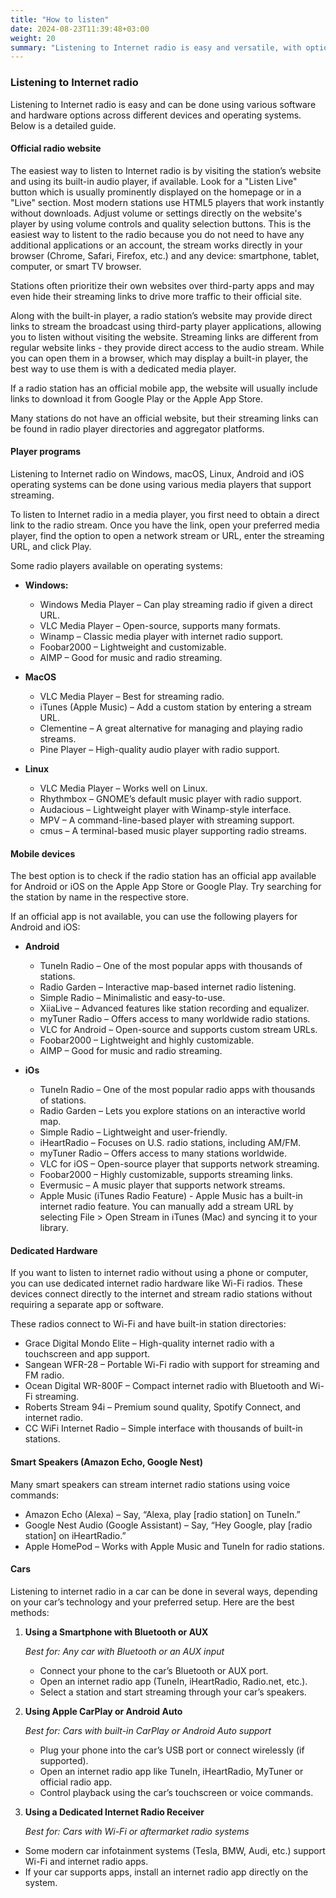 ```yaml
---
title: "How to listen"
date: 2024-08-23T11:39:48+03:00
weight: 20
summary: "Listening to Internet radio is easy and versatile, with options ranging from official websites and mobile apps to dedicated hardware, smart speakers, and car systems, allowing users to stream content across virtually any device or platform."
---
```


### Listening to Internet radio

Listening to Internet radio is easy and can be done using various software and hardware options across different devices and operating systems. Below is a detailed guide.

#### Official radio website
The easiest way to listen to Internet radio is by visiting the station’s website and using its built-in audio player, if available. Look for a "Listen Live" button which is usually prominently displayed on the homepage or in a "Live" section. Most modern stations use HTML5 players that work instantly without downloads. Adjust volume or settings directly on the website's player by using volume controls and quality selection buttons. This is the easiest way to listent to the radio because you do not need to have any additional applications or an account, the stream works directly in your browser (Chrome, Safari, Firefox, etc.) and any device: smartphone, tablet, computer, or smart TV browser.

Stations often prioritize their own websites over third-party apps and may even hide their streaming links to drive more traffic to their official site.

Along with the built-in player, a radio station’s website may provide direct links to stream the broadcast using third-party player applications, allowing you to listen without visiting the website. Streaming links are different from regular website links - they provide direct access to the audio stream. While you can open them in a browser, which may display a built-in player, the best way to use them is with a dedicated media player.

If a radio station has an official mobile app, the website will usually include links to download it from Google Play or the Apple App Store.

Many stations do not have an official website, but their streaming links can be found in radio player directories and aggregator platforms.

#### Player programs
Listening to Internet radio on Windows, macOS, Linux, Android and iOS operating systems can be done using various media players that support streaming. 

To listen to Internet radio in a media player, you first need to obtain a direct link to the radio stream. Once you have the link, open your preferred media player, find the option to open a network stream or URL, enter the streaming URL, and click Play.

Some radio players available on operating systems:

- **Windows:**
  - Windows Media Player – Can play streaming radio if given a direct URL.
  - VLC Media Player – Open-source, supports many formats.
  - Winamp – Classic media player with internet radio support.
  - Foobar2000 – Lightweight and customizable.
  - AIMP – Good for music and radio streaming.

- **MacOS**
  - VLC Media Player – Best for streaming radio.
  - iTunes (Apple Music) – Add a custom station by entering a stream URL.
  - Clementine – A great alternative for managing and playing radio streams.
  - Pine Player – High-quality audio player with radio support.

- **Linux**
  - VLC Media Player – Works well on Linux.
  - Rhythmbox – GNOME’s default music player with radio support.
  - Audacious – Lightweight player with Winamp-style interface.
  - MPV – A command-line-based player with streaming support.
  - cmus – A terminal-based music player supporting radio streams.

#### Mobile devices
The best option is to check if the radio station has an official app available for Android or iOS on the Apple App Store or Google Play. Try searching for the station by name in the respective store.

If an official app is not available, you can use the following players for Android and iOS:

- **Android**
  - TuneIn Radio – One of the most popular apps with thousands of stations.
  - Radio Garden – Interactive map-based internet radio listening.
  - Simple Radio – Minimalistic and easy-to-use.
  - XiiaLive – Advanced features like station recording and equalizer.
  - myTuner Radio – Offers access to many worldwide radio stations.
  - VLC for Android – Open-source and supports custom stream URLs.
  - Foobar2000 – Lightweight and highly customizable.
  - AIMP – Good for music and radio streaming.

- **iOs**
  - TuneIn Radio – One of the most popular radio apps with thousands of stations.
  - Radio Garden – Lets you explore stations on an interactive world map.
  - Simple Radio – Lightweight and user-friendly.
  - iHeartRadio – Focuses on U.S. radio stations, including AM/FM.
  - myTuner Radio – Offers access to many stations worldwide.
  - VLC for iOS – Open-source player that supports network streaming.
  - Foobar2000 – Highly customizable, supports streaming links.
  - Evermusic – A music player that supports network streams.
  - Apple Music (iTunes Radio Feature) - Apple Music has a built-in internet radio feature. You can manually add a stream URL by selecting File > Open Stream in iTunes (Mac) and syncing it to your library.

#### Dedicated Hardware
If you want to listen to internet radio without using a phone or computer, you can use dedicated internet radio hardware like Wi-Fi radios. These devices connect directly to the internet and stream radio stations without requiring a separate app or software.

These radios connect to Wi-Fi and have built-in station directories:

- Grace Digital Mondo Elite – High-quality internet radio with a touchscreen and app support.
- Sangean WFR-28 – Portable Wi-Fi radio with support for streaming and FM radio.
- Ocean Digital WR-800F – Compact internet radio with Bluetooth and Wi-Fi streaming.
- Roberts Stream 94i – Premium sound quality, Spotify Connect, and internet radio.
- CC WiFi Internet Radio – Simple interface with thousands of built-in stations.



#### Smart Speakers (Amazon Echo, Google Nest)
Many smart speakers can stream internet radio stations using voice commands:
- Amazon Echo (Alexa) – Say, “Alexa, play [radio station] on TuneIn.”
- Google Nest Audio (Google Assistant) – Say, “Hey Google, play [radio station] on iHeartRadio.”
- Apple HomePod – Works with Apple Music and TuneIn for radio stations.

#### Cars

Listening to internet radio in a car can be done in several ways, depending on your car’s technology and your preferred setup. Here are the best methods:

1. **Using a Smartphone with Bluetooth or AUX**
   
   *Best for: Any car with Bluetooth or an AUX input*

   - Connect your phone to the car’s Bluetooth or AUX port.
   - Open an internet radio app (TuneIn, iHeartRadio, Radio.net, etc.).
   - Select a station and start streaming through your car’s speakers.
2. **Using Apple CarPlay or Android Auto**

   *Best for: Cars with built-in CarPlay or Android Auto support*

   - Plug your phone into the car’s USB port or connect wirelessly (if supported).
   - Open an internet radio app like TuneIn, iHeartRadio, MyTuner or official radio app.
   - Control playback using the car’s touchscreen or voice commands.

3. **Using a Dedicated Internet Radio Receiver**
   
   *Best for: Cars with Wi-Fi or aftermarket radio systems*

  - Some modern car infotainment systems (Tesla, BMW, Audi, etc.) support Wi-Fi and internet radio apps.
  - If your car supports apps, install an internet radio app directly on the system.
